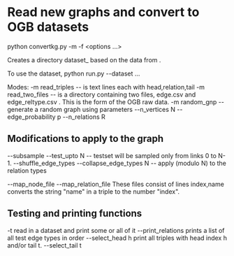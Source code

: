 # Read new graphs and convert to OGB datasets


python convertkg.py <new-dataset> -m <mode> -f <file> <options ...>

Creates a directory dataset_<name> based on the data from <file> .

To use the dataset,
python run.py --dataset <name> ...

Modes:
-m read_triples   -- <file> is text lines each with head,relation,tail 
-m read_two_files -- <file> is a directory containing two files,
   		     edge.csv and edge_reltype.csv .  This is the form of
		     the OGB raw data.
-m random_gnp	  -- generate a random graph using parameters
   		     --n_vertices N --edge_probability p --n_relations R

## Modifications to apply to the graph

--subsample <fraction>
--test_upto N     -- testset will be sampled only from links 0 to N-1.
--shuffle_edge_types <fraction> 
--collapse_edge_types N -- apply (modulo N) to the relation types

--map_node_file <dictfile>
--map_relation_file <dictfile>
		    These files consist of lines index,name
		    converts the string "name" in a triple to the number "index".

## Testing and printing functions

-t  	   read in a dataset and print some or all of it
	   --print_relations prints a list of all test edge types in order
	   --select_head h print all triples with head index h and/or tail t.
	   --select_tail t